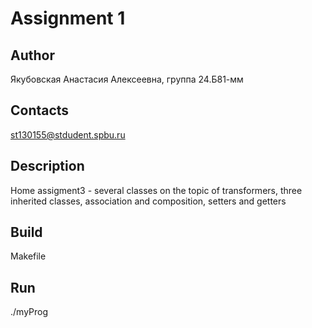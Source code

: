 # Assignment 1
## Author
Якубовская Анастасия Алексеевна, группа 24.Б81-мм
## Contacts
st130155@stdudent.spbu.ru
## Description
Home assigment3 - several classes on the topic of transformers, three inherited classes, association and composition, setters and getters
## Build
Makefile
## Run
./myProg
